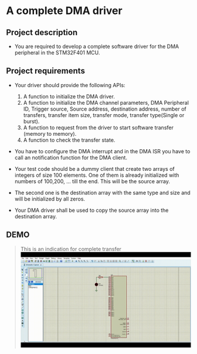 # A complete DMA driver

## Project description

- You are required to develop a complete software driver for the DMA peripheral in the STM32F401 MCU.

## Project requirements

- Your driver should provide the following APIs:
  1. A function to initialize the DMA driver.
  2. A function to initialize the DMA channel parameters, DMA Peripheral ID, Trigger source, Source address, destination address, number of transfers, transfer item size, transfer mode, transfer type(Single or burst).
  3. A function to request from the driver to start software transfer (memory to memory).
  4. A function to check the transfer state.

- You have to configure the DMA interrupt and in the DMA ISR you have to call an notification function for the DMA client.

- Your test code should be a dummy client that create two arrays of integers of size 100 elements. One of them is already initialized with numbers of 100,200, … till the end. This will be the source array.

- The second one is the destination array with the same type and size and will be initialized by all zeros.

- Your DMA driver shall be used to copy the source array into the destination array.

## DEMO

> This is an indication for complete transfer
![simulation_dma](Gif/dma_embedded.gif)